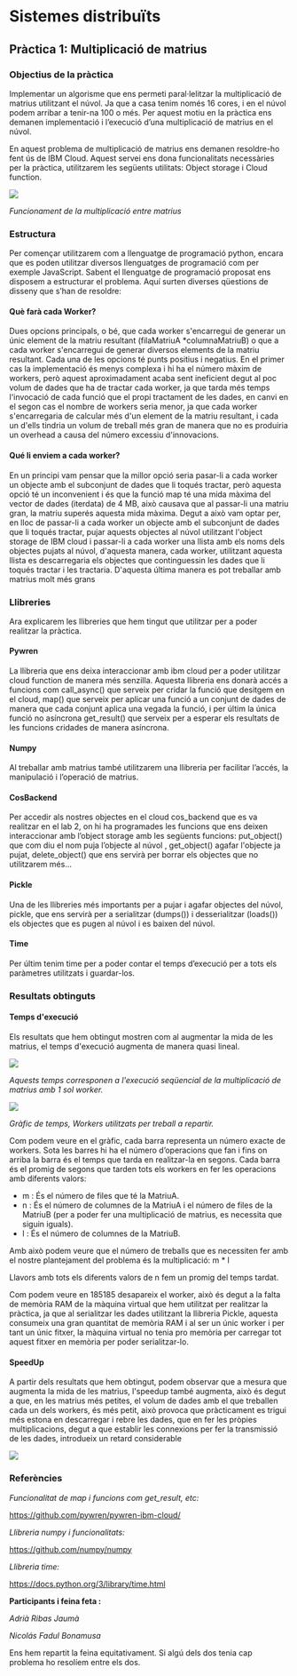 # Sistemes distribuïts

## Pràctica 1: Multiplicació de matrius

### Objectius de la pràctica

Implementar un algorisme que ens permeti paral·lelitzar la multiplicació de matrius utilitzant el núvol. Ja que a casa tenim només 16 cores, i en el núvol podem arribar a tenir-na 100 o més. Per aquest motiu en la pràctica ens demanen implementació i l’execució d’una multiplicació de matrius en el núvol.

En aquest problema de multiplicació de matrius ens demanen resoldre-ho fent ús de IBM Cloud. Aquest servei ens dona funcionalitats necessàries per la pràctica, utilitzarem les següents utilitats: Object storage i Cloud function. 

<img src="https://raw.githubusercontent.com/rayderone/Sistemes-Distribuits/master/images/Explanation.png"/>

*Funcionament de la multiplicació entre matrius*

### Estructura

Per començar utilitzarem com a llenguatge de programació python, encara que es poden utilitzar diversos llenguatges de programació com per exemple JavaScript. Sabent el llenguatge de programació proposat ens disposem a estructurar el problema. Aquí surten diverses qüestions de disseny que s’han de resoldre:

#### **Què farà cada Worker?** 

Dues opcions principals, o bé, que cada worker s'encarregui de generar un únic element de la matriu resultant (filaMatriuA *columnaMatriuB) o que a cada worker s'encarregui de generar diversos elements de la matriu resultant. Cada una de les opcions té punts positius i negatius. En el primer cas la implementació és menys complexa i hi ha el número màxim de workers, però aquest aproximadament acaba sent ineficient degut al poc volum de dades que ha de tractar cada worker, ja que tarda més temps l'invocació de cada funció que el propi tractament de les dades, en canvi en el segon cas el nombre de workers seria menor, ja que cada worker s'encarregaria de calcular més d'un element de la matriu resultant, i cada un d'ells tindria un volum de treball més gran de manera que no es produiria un overhead a causa del número excessiu d'innovacions. 

#### Qué li enviem a cada worker?

En un principi vam pensar que la millor opció seria pasar-li a cada worker un objecte amb el subconjunt de dades que li toqués tractar, però aquesta opció té un inconvenient i és que la funció map té una mida màxima del vector de dades (iterdata) de 4 MB, això causava que al passar-li una matriu gran, la matriu superés aquesta mida màxima. Degut a això vam optar per, en lloc de passar-li a cada worker un objecte amb el subconjunt de dades que li toqués tractar, pujar aquests objectes al núvol utilitzant l'object storage de IBM cloud i passar-li a cada worker una llista amb els noms dels objectes pujats al núvol, d'aquesta manera, cada worker, utilitzant aquesta llista es descarregaria els objectes que continguessin les dades que li toqués tractar i les tractaria. D'aquesta última manera es pot treballar amb matrius molt més grans

### Llibreries

Ara explicarem les llibreries que hem tingut que utilitzar per a poder realitzar la pràctica.

#### Pywren

La llibreria que ens deixa interaccionar amb ibm cloud per a poder utilitzar cloud function de
manera més senzilla. Aquesta llibreria ens donarà accés a funcions com call_async() que serveix
per cridar la funció que desitgem en el cloud, map() que serveix per aplicar una funció a un
conjunt de dades de manera que cada conjunt aplica una vegada la funció, i per últim la única
funció no asíncrona get_result() que serveix per a esperar els resultats de les funcions cridades
de manera asíncrona.

#### Numpy

Al treballar amb matrius també utilitzarem una llibreria per facilitar l’accés, la manipulació i l’operació de matrius.

#### CosBackend

Per accedir als nostres objectes en el cloud cos_backend que es va realitzar en el lab 2, on hi ha programades les funcions que ens deixen interaccionar amb l’object storage amb les següents funcions: put_object() que com diu el nom puja l’objecte al núvol , get_object() agafar l'objecte ja pujat, delete_object() que ens servirà per borrar els objectes que no utilitzarem més…

#### Pickle

Una de les llibreries més importants per a pujar i agafar objectes del núvol, pickle, que ens servirà per a serialitzar (dumps()) i desserialitzar (loads()) els objectes que es pugen al núvol i es baixen del núvol.

#### Time

Per últim tenim time per a poder contar el temps d’execució per a tots els paràmetres utilitzats i guardar-los.

### Resultats obtinguts

#### Temps d'execució

Els resultats que hem obtingut mostren com al augmentar la mida de les matrius, el temps d'execució augmenta de manera quasi lineal.

<img src="https://raw.githubusercontent.com/rayderone/Sistemes-Distribuits/master/images/ExecutionTime.png"/>

*Aquests temps corresponen a l'execució seqüencial de la multiplicació de matrius amb 1 sol worker.*

<img src="https://raw.githubusercontent.com/rayderone/Sistemes-Distribuits/master/images/ExecutionTime2.png"/>

*Gràfic de temps, Workers utilitzats per treball a repartir.*

Com podem veure en el gràfic, cada barra representa un número exacte de workers. Sota les barres hi ha el número d’operacions que fan i fins on arriba la barra és el temps que tarda en realitzar-la en segons. Cada barra és el promig de segons que tarden tots els workers en fer les operacions amb diferents valors:

- m : És el número de files que té la MatriuA.
- n : És el número de columnes de la MatriuA i el número de files de la MatriuB (per a poder fer una multiplicació de matrius, es necessita que siguin iguals).
- l : És el número de columnes de la MatriuB.

Amb això podem veure que el número de treballs que es necessiten fer amb el nostre plantejament del problema és la multiplicació: m * l 

Llavors amb tots els diferents valors de n fem un promig del temps tardat.

Com podem veure en 185185 desapareix el worker, això és degut a la falta de memòria RAM de la màquina virtual que hem utilitzat per realitzar la pràctica, ja que al serialitzar les dades utilitzant la llibreria Pickle, aquesta consumeix una gran quantitat de memòria RAM i al ser un únic worker i per tant un únic fitxer, la màquina virtual no tenia pro memòria per carregar tot aquest fitxer en memòria per poder serialitzar-lo.

#### SpeedUp

A partir dels resultats que hem obtingut, podem observar que a mesura que augmenta la mida de les matrius, l'speedup també augmenta, això és degut a que, en les matrius més petites, el volum de dades amb el que treballen cada un dels workers, és més petit, això provoca que pràcticament es trigui més estona en descarregar i rebre les dades, que en fer les pròpies multiplicacions, degut a que establir les connexions per fer la transmissió de les dades, introdueix un retard considerable

<img src="https://raw.githubusercontent.com/rayderone/Sistemes-Distribuits/master/images/SpeedUp.png"/>

### Referències

*Funcionalitat de map i funcions com get_result, etc:*

https://github.com/pywren/pywren-ibm-cloud/

*Llibreria numpy i funcionalitats:*

https://github.com/numpy/numpy

*Llibreria time:*

https://docs.python.org/3/library/time.html

**Participants i feina feta :**

*Adrià Ribas Jaumà* 

*Nicolás Fadul Bonamusa* 

Ens hem repartit la feina equitativament. Si algú dels dos tenia cap problema ho resolíem entre els dos.
